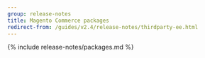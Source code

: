 ```yaml
---
group: release-notes
title: Magento Commerce packages
redirect-from: /guides/v2.4/release-notes/thirdparty-ee.html
---
```


<!-- The 'packages' variable contains the 'packages' node of the '_data/codebase/v2_4/commerce/composer_lock.json' file
{% assign packages = site.data.codebase.v2_4.commerce.composer_lock.packages %} -->

<!-- The 'packages-dev' variable contains the 'packages-dev' node of the '_data/codebase/v2_4/commerce/composer_lock.json' file
{% assign packages-dev = site.data.codebase.v2_4.commerce.composer_lock.packages-dev %} -->

<!-- The edition variable contains `ee` value from the _data/var.yml file
{% assign edition = site.data.var.ee %} -->

{% include release-notes/packages.md %}
